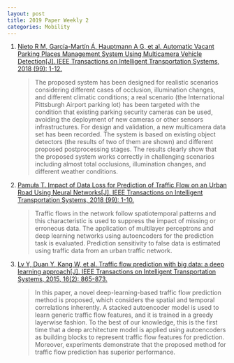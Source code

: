 ```yaml
---
layout: post
title: 2019 Paper Weekly 2
categories: Mobility
---
```


1. [Nieto R M, García-Martín Á, Hauptmann A G, et al. Automatic Vacant Parking Places Management System Using Multicamera Vehicle Detection[J]. IEEE Transactions on Intelligent Transportation Systems, 2018 (99): 1-12.](https://scholar.google.com.hk/scholar?hl=zh-CN&as_sdt=0%2C5&q=Automatic+Vacant+Parking+Places+Management+System+Using+Multicamera+Vehicle+Detection&btnG=)

    >  The proposed system has been designed for realistic scenarios considering different cases of occlusion, illumination changes, and different climatic conditions; a real scenario (the International Pittsburgh Airport parking lot) has been targeted with the condition that existing parking security cameras can be used, avoiding the deployment of new cameras or other sensors infrastructures. For design and validation, a new multicamera data set has been recorded. The system is based on existing object detectors (the results of two of them are shown) and different proposed postprocessing stages. The results clearly show that the proposed system works correctly in challenging scenarios including almost total occlusions, illumination changes, and different weather conditions.

2. [Pamuła T. Impact of Data Loss for Prediction of Traffic Flow on an Urban Road Using Neural Networks[J]. IEEE Transactions on Intelligent Transportation Systems, 2018 (99): 1-10.](https://ieeexplore.ieee.org/document/8370052)

    > Traffic flows in the network follow spatiotemporal patterns and this characteristic is used to suppress the impact of missing or erroneous data. The application of multilayer perceptrons and deep learning networks using autoencoders for the prediction task is evaluated. Prediction sensitivity to false data is estimated using traffic data from an urban traffic network.

3. [Lv Y, Duan Y, Kang W, et al. Traffic flow prediction with big data: a deep learning approach[J]. IEEE Transactions on Intelligent Transportation Systems, 2015, 16(2): 865-873.](https://ieeexplore.ieee.org/document/6894591)

    > In this paper, a novel deep-learning-based traffic flow prediction method is proposed, which considers the spatial and temporal correlations inherently. A stacked autoencoder model is used to learn generic traffic flow features, and it is trained in a greedy layerwise fashion. To the best of our knowledge, this is the first time that a deep architecture model is applied using autoencoders as building blocks to represent traffic flow features for prediction. Moreover, experiments demonstrate that the proposed method for traffic flow prediction has superior performance.